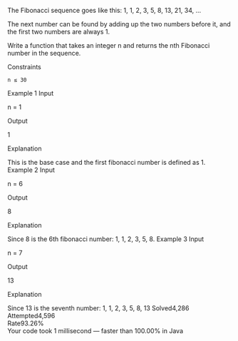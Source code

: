 The Fibonacci sequence goes like this: 1, 1, 2, 3, 5, 8, 13, 21, 34, ...

The next number can be found by adding up the two numbers before it, and the first two numbers are always 1.

Write a function that takes an integer n and returns the nth Fibonacci number in the sequence.

Constraints

    n ≤ 30

Example 1
Input

n = 1

Output

1

Explanation

This is the base case and the first fibonacci number is defined as 1.
Example 2
Input

n = 6

Output

8

Explanation

Since 8 is the 6th fibonacci number: 1, 1, 2, 3, 5, 8.
Example 3
Input

n = 7

Output

13

Explanation

Since 13 is the seventh number: 1, 1, 2, 3, 5, 8, 13
Solved4,286  
Attempted4,596  
Rate93.26%  
Your code took 1 millisecond — faster than 100.00% in Java